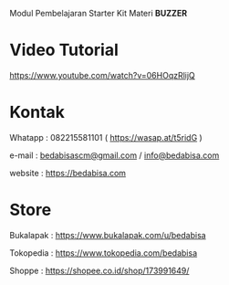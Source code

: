 Modul Pembelajaran Starter Kit Materi **BUZZER**

# Video Tutorial
https://www.youtube.com/watch?v=06HOqzRlijQ

# Kontak
Whatapp : 082215581101 ( https://wasap.at/t5ridG )

e-mail : bedabisascm@gmail.com / info@bedabisa.com

website : https://bedabisa.com

# Store
Bukalapak : https://www.bukalapak.com/u/bedabisa

Tokopedia : https://www.tokopedia.com/bedabisa

Shoppe : https://shopee.co.id/shop/173991649/

